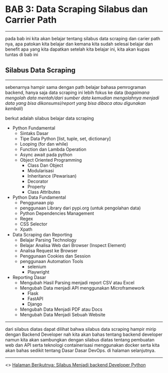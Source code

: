 # BAB 3: Data Scraping Silabus dan Carrier Path

---

pada bab ini kita akan belajar tentang silabus data scraping dan carier path nya, apa patokan kita belajar dan kemana kita sudah selesai belajar dan benefit apa yang kita dapatkan setelah kita belajar ini, kita akan kupas tuntas di bab ini

## Silabus Data Scraping

---

sebenarnya hampir sama dengan path belajar bahasa pemrograman backend, hanya saja data scraping ini lebih fokus ke data (*bagaimana mengolah data mentah/dari sumber data kemudian mengolahnya menjadi data yang bisa dikonsumsi/report yang bisa dibaca atau digunakan kembali*)

berkut adalah silabus belajar data scraping

* Python Fundamental
  * Sintaks Dasar
  * Tipe Data Python [list, tuple, set, dictionary]
  * Looping (for dan while)
  * Function dan Lambda Operation
  * Async await pada python
  * Object Oriented Programming
    * Class Dan Object
    * Modularisasi
    * Inheritance (Pewarisan)
    * Decorator
    * Property
    * Class Attributes
* Python Data Fundamental
  * Penggunaan pip
  * penggunaan Library dari pypi.org (untuk pengolahan data)
  * Python Dependencies Management
  * Regex
  * CSS Selector
  * Xpath
* Data Scraping dan Reporting
  * Belajar Parsing Technology
  * Belajar Analisa Web dari Browser (Inspect Element)
  * Analisa Request ke Browser
  * Penggunaan Cookies dan Session
  * penggunaan Automation Tools
    * selenium
    * Playwright
* Reporting Dasar
  * Mengubah Hasil Parsing menjadi report CSV atau Excel
  * Mengubah Data menjadi API menggunakan Microframework
    * Flask
    * FastAPI
    * Django
  * Mengubah Data Menjadi PDF atau Docs
  * Mengubah Data Menjadi Sebuah Website

---

dari silabus diatas dapat dilihat bahwa silabus data scraping hampir mirip dengan Backend Developer nah kita akan bahas tentang backend developer namun kita akan sambungkan dengan silabus diatas tentang pembuatan web dan API serta teknologi containerisasi menggunakan docker serta kita akan bahas sedikit tentang Dasar Dasar DevOps. di halaman selanjutnya.

---

<> [Halaman Berikutnya: Silabus Menjadi backend Developer Python](docs/3.1.Silabus_Backend_Developer_Python.md)
